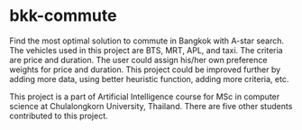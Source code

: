 # bkk-commute
Find the most optimal solution to commute in Bangkok with A-star search. The vehicles used in this project are BTS, MRT, APL, and taxi. The criteria are price and duration. The user could assign his/her own preference weights for price and duration. This project could be improved further by adding more data, using better heuristic function, adding more criteria, etc.

This project is a part of Artificial Intelligence course for MSc in computer science at Chulalongkorn University, Thailand. There are five other students contributed to this project.

